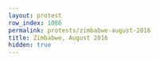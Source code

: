 ```yaml
---
layout: protest
row_index: 1086
permalink: protests/zimbabwe-august-2016
title: Zimbabwe, August 2016
hidden: true
---
```

